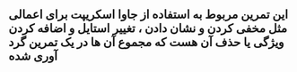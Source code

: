 ## این تمرین مربوط به استفاده از جاوا اسکریپت برای اعمالی مثل مخفی کردن و نشان دادن ، تغییر استایل و اضافه کردن ویژگی یا حذف آن هست که مجموع آن ها در یک تمرین گرد آوری شده
